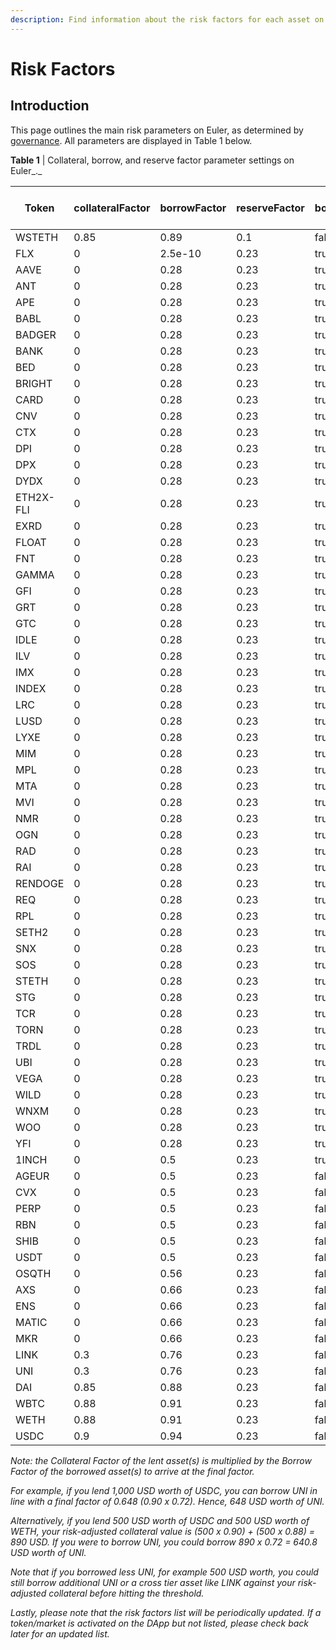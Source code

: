 ```yaml
---
description: Find information about the risk factors for each asset on Euler
---
```


# Risk Factors

## Introduction&#x20;

This page outlines the main risk parameters on Euler, as determined by [governance](../governance/governance/). All parameters are displayed in Table 1 below.

**Table 1** | Collateral, borrow, and reserve factor parameter settings on Euler_._

| Token | collateralFactor | borrowFactor | reserveFactor | borrowIsolated | crossBorrow | InterestRateModel | Uniswap V3 fee tier (%) |
|-------|------|-------|-------|------|-------|-------|------|
| WSTETH | 0.85| 0.89 | 0.1 | false | true | Mega | 0.05 |
| FLX | 0| 2.5e-10 | 0.23 | true | false | Default | 0.3 |
| AAVE | 0| 0.28 | 0.23 | true | false | Default | 0.3 |
| ANT | 0| 0.28 | 0.23 | true | false | Default | 1 |
| APE | 0| 0.28 | 0.23 | true | false | Default | 1 |
| BABL | 0| 0.28 | 0.23 | true | false | Default | 0.3 |
| BADGER | 0| 0.28 | 0.23 | true | false | Default | 0.3 |
| BANK | 0| 0.28 | 0.23 | true | false | Default | 0.3 |
| BED | 0| 0.28 | 0.23 | true | false | Default | 0.3 |
| BRIGHT | 0| 0.28 | 0.23 | true | false | Default | 0.3 |
| CARD | 0| 0.28 | 0.23 | true | false | Default | 0.3 |
| CNV | 0| 0.28 | 0.23 | true | false | Default | 1 |
| CTX | 0| 0.28 | 0.23 | true | false | Default | 1 |
| DPI | 0| 0.28 | 0.23 | true | false | Default | 0.3 |
| DPX | 0| 0.28 | 0.23 | true | false | Default | 1 |
| DYDX | 0| 0.28 | 0.23 | true | false | Default | 0.3 |
| ETH2X-FLI | 0| 0.28 | 0.23 | true | false | Default | 0.3 |
| EXRD | 0| 0.28 | 0.23 | true | false | Default | 1 |
| FLOAT | 0| 0.28 | 0.23 | true | false | Default | 0.3 |
| FNT | 0| 0.28 | 0.23 | true | false | Default | 1 |
| GAMMA | 0| 0.28 | 0.23 | true | false | Default | 0.3 |
| GFI | 0| 0.28 | 0.23 | true | false | Default | 1 |
| GRT | 0| 0.28 | 0.23 | true | false | Default | 0.3 |
| GTC | 0| 0.28 | 0.23 | true | false | Default | 1 |
| IDLE | 0| 0.28 | 0.23 | true | false | Default | 0.3 |
| ILV | 0| 0.28 | 0.23 | true | false | Default | 1 |
| IMX | 0| 0.28 | 0.23 | true | false | Default | 0.3 |
| INDEX | 0| 0.28 | 0.23 | true | false | Default | 1 |
| LRC | 0| 0.28 | 0.23 | true | false | Default | 0.3 |
| LUSD | 0| 0.28 | 0.23 | true | false | Default | 0.3 |
| LYXE | 0| 0.28 | 0.23 | true | false | Default | 0.3 |
| MIM | 0| 0.28 | 0.23 | true | false | Default | 1 |
| MPL | 0| 0.28 | 0.23 | true | false | Default | 0.3 |
| MTA | 0| 0.28 | 0.23 | true | false | Default | 0.3 |
| MVI | 0| 0.28 | 0.23 | true | false | Default | 0.3 |
| NMR | 0| 0.28 | 0.23 | true | false | Default | 1 |
| OGN | 0| 0.28 | 0.23 | true | false | Default | 0.3 |
| RAD | 0| 0.28 | 0.23 | true | false | Default | 0.3 |
| RAI | 0| 0.28 | 0.23 | true | false | Default | 0.3 |
| RENDOGE | 0| 0.28 | 0.23 | true | false | Default | 0.3 |
| REQ | 0| 0.28 | 0.23 | true | false | Default | 0.3 |
| RPL | 0| 0.28 | 0.23 | true | false | Default | 0.3 |
| SETH2 | 0| 0.28 | 0.23 | true | false | Default | 0.3 |
| SNX | 0| 0.28 | 0.23 | true | false | Default | 0.3 |
| SOS | 0| 0.28 | 0.23 | true | false | Default | 1 |
| STETH | 0| 0.28 | 0.23 | true | false | Default | 1 |
| STG | 0| 0.28 | 0.23 | true | false | Default | 0.3 |
| TCR | 0| 0.28 | 0.23 | true | false | Default | 0.3 |
| TORN | 0| 0.28 | 0.23 | true | false | Default | 1 |
| TRDL | 0| 0.28 | 0.23 | true | false | Default | 1 |
| UBI | 0| 0.28 | 0.23 | true | false | Default | 1 |
| VEGA | 0| 0.28 | 0.23 | true | false | Default | 0.3 |
| WILD | 0| 0.28 | 0.23 | true | false | Default | 0.3 |
| WNXM | 0| 0.28 | 0.23 | true | false | Default | 1 |
| WOO | 0| 0.28 | 0.23 | true | false | Default | 0.3 |
| YFI | 0| 0.28 | 0.23 | true | false | Default | 1 |
| 1INCH | 0| 0.5 | 0.23 | true | false | Major | 0.3 |
| AGEUR | 0| 0.5 | 0.23 | false | true | Stable | 0.05 |
| CVX | 0| 0.5 | 0.23 | false | true | Major | 1 |
| PERP | 0| 0.5 | 0.23 | false | true | Major | 0.3 |
| RBN | 0| 0.5 | 0.23 | false | true | Major | 1 |
| SHIB | 0| 0.5 | 0.23 | false | true | Major | 1 |
| USDT | 0| 0.5 | 0.23 | false | true | Major | 0.3 |
| OSQTH | 0| 0.56 | 0.23 | false | true | Major | 0.3 |
| AXS | 0| 0.66 | 0.23 | false | true | Major | 0.3 |
| ENS | 0| 0.66 | 0.23 | false | true | Major | 0.3 |
| MATIC | 0| 0.66 | 0.23 | false | true | Major | 0.3 |
| MKR | 0| 0.66 | 0.23 | false | true | Major | 0.3 |
| LINK | 0.3| 0.76 | 0.23 | false | true | Major | 0.3 |
| UNI | 0.3| 0.76 | 0.23 | false | true | Major | 0.3 |
| DAI | 0.85| 0.88 | 0.23 | false | true | Stable | 0.3 |
| WBTC | 0.88| 0.91 | 0.23 | false | true | Mega | 0.3 |
| WETH | 0.88| 0.91 | 0.23 | false | true | Default | Pegged |
| USDC | 0.9| 0.94 | 0.23 | false | true | Stable | 0.3 |

_Note: the Collateral Factor of the lent asset(s) is multiplied by the Borrow Factor of the borrowed asset(s) to arrive at the final factor._

_For example, if you lend 1,000 USD worth of USDC, you can borrow UNI in line with a final factor of 0.648 (0.90 x 0.72). Hence, 648 USD worth of UNI._

_Alternatively, if you lend 500 USD worth of USDC and 500 USD worth of WETH, your risk-adjusted collateral value is (500 x 0.90) + (500 x 0.88) = 890 USD. If you were to borrow UNI, you could borrow 890 x 0.72 = 640.8 USD worth of UNI._

_Note that if you borrowed less UNI, for example 500 USD worth, you could still borrow additional UNI or a cross tier asset like LINK against your risk-adjusted collateral before hitting the threshold._

_Lastly, please note that the risk factors list will be periodically updated. If a token/market is activated on the DApp but not listed, please check back later for an updated list._
